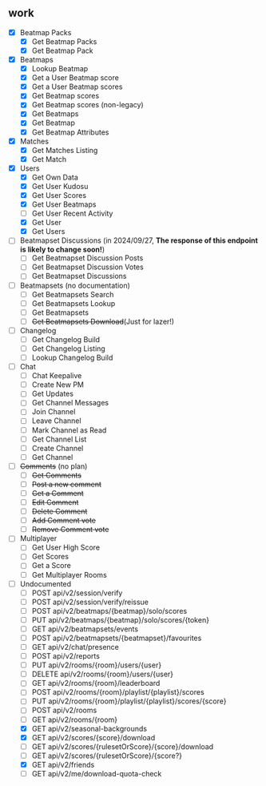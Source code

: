 ## work

- [x] Beatmap Packs
    - [x] Get Beatmap Packs
    - [x] Get Beatmap Pack
- [x] Beatmaps
    - [x] Lookup Beatmap
    - [x] Get a User Beatmap score
    - [x] Get a User Beatmap scores
    - [x] Get Beatmap scores
    - [x] Get Beatmap scores (non-legacy)
    - [x] Get Beatmaps
    - [x] Get Beatmap
    - [x] Get Beatmap Attributes
- [x] Matches
    - [x] Get Matches Listing
    - [x] Get Match
- [x] Users
    - [x] Get Own Data
    - [x] Get User Kudosu
    - [x] Get User Scores
    - [x] Get User Beatmaps
    - [ ] Get User Recent Activity
    - [x] Get User
    - [x] Get Users
- [ ] Beatmapset Discussions (in 2024/09/27,  **The response of this endpoint is likely to change soon!**)
    - [ ] Get Beatmapset Discussion Posts
    - [ ] Get Beatmapset Discussion Votes
    - [ ] Get Beatmapset Discussions
- [ ] Beatmapsets (no documentation)
    - [ ] Get Beatmapsets Search 
    - [ ] Get Beatmapsets Lookup
    - [ ] Get Beatmapsets
    - [ ] ~~Get Beatmapsets Download~~(Just for lazer!)
- [ ] Changelog
    - [ ] Get Changelog Build
    - [ ] Get Changelog Listing
    - [ ] Lookup Changelog Build
- [ ] Chat
    - [ ] Chat Keepalive
    - [ ] Create New PM
    - [ ] Get Updates
    - [ ] Get Channel Messages
    - [ ] Join Channel
    - [ ] Leave Channel
    - [ ] Mark Channel as Read
    - [ ] Get Channel List
    - [ ] Create Channel
    - [ ] Get Channel
- [ ] ~~Comments~~ (no plan)
    - [ ] ~~Get Comments~~
    - [ ] ~~Post a new comment~~
    - [ ] ~~Get a Comment~~
    - [ ] ~~Edit Comment~~
    - [ ] ~~Delete Comment~~
    - [ ] ~~Add Comment vote~~
    - [ ] ~~Remove Comment vote~~
- [ ] Multiplayer
    - [ ] Get User High Score
    - [ ] Get Scores
    - [ ] Get a Score
    - [ ] Get Multiplayer Rooms
- [ ] Undocumented
    - [ ] POST api/v2/session/verify
    - [ ] POST api/v2/session/verify/reissue
    - [ ] POST api/v2/beatmaps/{beatmap}/solo/scores
    - [ ] PUT api/v2/beatmaps/{beatmap}/solo/scores/{token}
    - [ ] GET api/v2/beatmapsets/events
    - [ ] POST api/v2/beatmapsets/{beatmapset}/favourites
    - [ ] GET api/v2/chat/presence
    - [ ] POST api/v2/reports
    - [ ] PUT api/v2/rooms/{room}/users/{user}
    - [ ] DELETE api/v2/rooms/{room}/users/{user}
    - [ ] GET api/v2/rooms/{room}/leaderboard
    - [ ] POST api/v2/rooms/{room}/playlist/{playlist}/scores
    - [ ] PUT api/v2/rooms/{room}/playlist/{playlist}/scores/{score}
    - [ ] POST api/v2/rooms
    - [ ] GET api/v2/rooms/{room}
    - [x] GET api/v2/seasonal-backgrounds
    - [x] GET api/v2/scores/{score}/download
    - [ ] GET api/v2/scores/{rulesetOrScore}/{score}/download
    - [ ] GET api/v2/scores/{rulesetOrScore}/{score?}
    - [x] GET api/v2/friends
    - [ ] GET api/v2/me/download-quota-check
